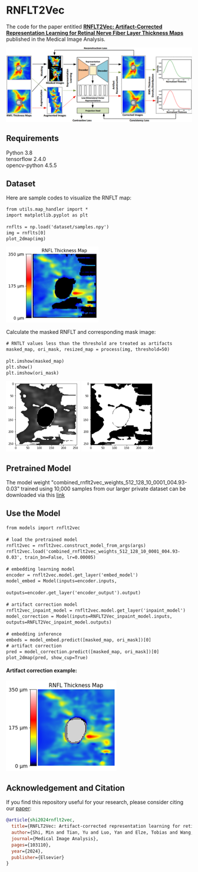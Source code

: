 # RNFLT2Vec

The code for the paper entitled [**RNFLT2Vec: Artifact-Corrected Representation Learning for Retinal Nerve Fiber Layer Thickness Maps**](https://doi.org/10.1016/j.media.2024.103110) published in the Medical Image Analysis.

<img src="imgs/Fig1.jpg" width="700">

## Requirements
Python 3.8 <br/>
tensorflow 2.4.0 <br/>
opencv-python 4.5.5

## Dataset

Here are sample codes to visualize the RNFLT map:
````
from utils.map_handler import *
import matplotlib.pyplot as plt

rnflts = np.load('dataset/samples.npy')
img = rnflts[0]
plot_2dmap(img)
````
<img src="imgs/Fig2.png" width="250">

Calculate the masked RNFLT and corresponding mask image:
````
# RNTLT values less than the threshold are treated as artifacts
masked_map, ori_mask, resized_map = process(img, threshold=50)

plt.imshow(masked_map)
plt.show()
plt.imshow(ori_mask)
````
<img src="imgs/masked_map.png" width="200">
<img src="imgs/ori_mask.png" width="200">

## Pretrained Model
The model weight "combined_rnflt2vec_weights_512_128_10_0001_004.93-0.03" trained using 10,000 samples from our larger private dataset can be downloaded via this [link](https://drive.google.com/file/d/1LsOz5bp8bVKJR7npRNE5RQ3sCI4yg4Cz/view?usp=sharing)


## Use the Model
````
from models import rnflt2vec

# load the pretrained model
rnflt2vec = rnflt2vec.construct_model_from_args(args)
rnflt2vec.load('combined_rnflt2vec_weights_512_128_10_0001_004.93-0.03', train_bn=False, lr=0.00005)

# embedding learning model
encoder = rnflt2vec.model.get_layer('embed_model')
model_embed = Model(inputs=encoder.inputs, 
                    outputs=encoder.get_layer('encoder_output').output)
                    
# artifact correction model                   
rnflt2vec_inpaint_model = rnflt2vec.model.get_layer('inpaint_model')
model_correction = Model(inputs=RNFLT2Vec_inpaint_model.inputs, outputs=RNFLT2Vec_inpaint_model.outputs)
                                 
# embedding inference
embeds = model_embed.predict([masked_map, ori_mask])[0] 
# artifact correction
pred = model_correction.predict([masked_map, ori_mask])[0]
plot_2dmap(pred, show_cup=True)
````

#### Artifact correction example: <br />
<img src="imgs/example.png" width="300">

## Acknowledgement and Citation


If you find this repository useful for your research, please consider citing our [paper](https://www.sciencedirect.com/science/article/abs/pii/S1361841524000355):

```bibtex
@article{shi2024rnflt2vec,
  title={RNFLT2Vec: Artifact-corrected representation learning for retinal nerve fiber layer thickness maps},
  author={Shi, Min and Tian, Yu and Luo, Yan and Elze, Tobias and Wang, Mengyu},
  journal={Medical Image Analysis},
  pages={103110},
  year={2024},
  publisher={Elsevier}
}

